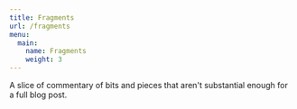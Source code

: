 ```yaml
---
title: Fragments
url: /fragments
menu:
  main:
    name: Fragments
    weight: 3
---
```


A slice of commentary of bits and pieces that aren't substantial enough for a full blog post.